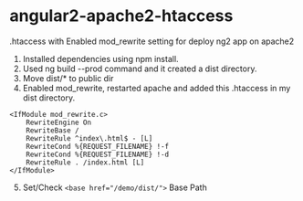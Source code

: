 # angular2-apache2-htaccess
.htaccess with Enabled mod_rewrite setting for deploy ng2 app on apache2

1. Installed dependencies using npm install.
2. Used ng build --prod command and it created a dist directory.
3. Move dist/* to public dir
4. Enabled mod_rewrite, restarted apache and added this .htaccess in my dist directory.
```
<IfModule mod_rewrite.c>
    RewriteEngine On
    RewriteBase /
    RewriteRule ^index\.html$ - [L]
    RewriteCond %{REQUEST_FILENAME} !-f
    RewriteCond %{REQUEST_FILENAME} !-d
    RewriteRule . /index.html [L]
</IfModule>
```
5. Set/Check ```<base href="/demo/dist/">``` Base Path
